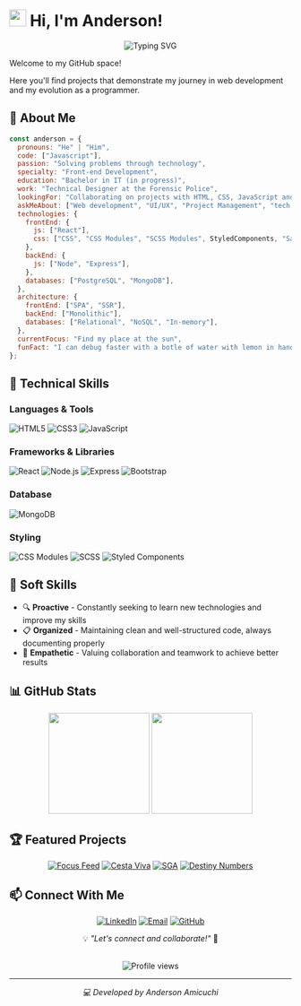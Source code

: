 # <img src="https://media.giphy.com/media/hvRJCLFzcasrR4ia7z/giphy.gif" width="30"> Hi, I'm Anderson!

<div align="center">
  <img src="https://readme-typing-svg.herokuapp.com?font=Fira+Code&pause=1000&color=30A3DC&center=true&vCenter=true&width=435&lines=Full+Stack+Web+Developer;MERN+Stack+Specialist;Passionate+Problem+Solver" alt="Typing SVG" />
</div>

Welcome to my GitHub space!

Here you'll find projects that demonstrate my journey in web development and my evolution as a programmer.

## 💫 About Me

```javascript
const anderson = {
  pronouns: "He" | "Him",
  code: ["Javascript"],
  passion: "Solving problems through technology",
  specialty: "Front-end Development",
  education: "Bachelor in IT (in progress)",
  work: "Technical Designer at the Forensic Police",
  lookingFor: "Collaborating on projects with HTML, CSS, JavaScript and React",
  askMeAbout: ["Web development", "UI/UX", "Project Management", "tech trends"],
  technologies: {
    frontEnd: {
      js: ["React"],
      css: ["CSS", "CSS Modules", "SCSS Modules", StyledComponents, "Sass"],
    },
    backEnd: {
      js: ["Node", "Express"],
    },
    databases: ["PostgreSQL", "MongoDB"],
  },
  architecture: {
    frontEnd: ["SPA", "SSR"],
    backEnd: ["Monolithic"],
    databases: ["Relational", "NoSQL", "In-memory"],
  },
  currentFocus: "Find my place at the sun",
  funFact: "I can debug faster with a botle of water with lemon in hand!",
};
```

## 🚀 Technical Skills

### Languages & Tools

![HTML5](https://img.shields.io/badge/HTML5-E34F26?style=for-the-badge&logo=html5&logoColor=white)
![CSS3](https://img.shields.io/badge/CSS3-1572B6?style=for-the-badge&logo=css3&logoColor=white)
![JavaScript](https://img.shields.io/badge/JavaScript-F7DF1E?style=for-the-badge&logo=javascript&logoColor=black)

### Frameworks & Libraries

![React](https://img.shields.io/badge/React-61DAFB?style=for-the-badge&logo=react&logoColor=black)
![Node.js](https://img.shields.io/badge/Node.js-339933?style=for-the-badge&logo=nodedotjs&logoColor=white)
![Express](https://img.shields.io/badge/Express-000000?style=for-the-badge&logo=express&logoColor=white)
![Bootstrap](https://img.shields.io/badge/Bootstrap-7952B3?style=for-the-badge&logo=bootstrap&logoColor=white)

### Database

![MongoDB](https://img.shields.io/badge/MongoDB-47A248?style=for-the-badge&logo=mongodb&logoColor=white)

### Styling

![CSS Modules](https://img.shields.io/badge/CSS_Modules-000000?style=for-the-badge&logo=css-modules&logoColor=white)
![SCSS](https://img.shields.io/badge/SCSS-CC6699?style=for-the-badge&logo=sass&logoColor=white)
![Styled Components](https://img.shields.io/badge/Styled--Components-DB7093?style=for-the-badge&logo=styled-components&logoColor=white)

## 💪 Soft Skills

- 🔍 **Proactive** - Constantly seeking to learn new technologies and improve my skills
- 📋 **Organized** - Maintaining clean and well-structured code, always documenting properly
- 👥 **Empathetic** - Valuing collaboration and teamwork to achieve better results

## 📊 GitHub Stats

<div align="center">
  <img height="180em" src="https://github-readme-stats.vercel.app/api?username=Amicuchi&theme=react&show_icons=true&hide_border=false&count_private=true&include_all_commits=true" />
  <img height="180em" src="https://github-readme-stats.vercel.app/api/top-langs/?username=Amicuchi&theme=react&layout=compact&hide_border=false" />
</div>

## 🏆 Featured Projects

<div align="center">

[![Focus Feed](https://github-readme-stats.vercel.app/api/pin/?username=amicuchi&repo=BlogFocusFeed&theme=react)](https://github.com/Amicuchi/BlogFocusFeed)
[![Cesta Viva](https://github-readme-stats.vercel.app/api/pin/?username=amicuchi&repo=CestaViva&theme=react)](https://github.com/Amicuchi/CestaViva)
[![SGA](https://github-readme-stats.vercel.app/api/pin/?username=amicuchi&repo=SGA&theme=react)](https://github.com/Amicuchi/SGA)
[![Destiny Numbers](https://github-readme-stats.vercel.app/api/pin/?username=amicuchi&repo=Destiny-Numbers&theme=react)](https://github.com/Amicuchi/Destiny-Numbers)

</div>

## 📫 Connect With Me

<div align="center">

[![LinkedIn](https://img.shields.io/badge/LinkedIn-0077B5?style=for-the-badge&logo=linkedin&logoColor=white)](https://linkedin.com/in/Amicuchi)
[![Email](https://img.shields.io/badge/Gmail-D14836?style=for-the-badge&logo=gmail&logoColor=white)](mailto:AndersonAmicuchi@gmail.com)
[![GitHub](https://img.shields.io/badge/GitHub-100000?style=for-the-badge&logo=github&logoColor=white)](https://github.com/Amicuchi)

💡 _"Let's connect and collaborate!"_ 🚀

</div>

</br>

<div align="center">
  <img src="https://komarev.com/ghpvc/?username=Amicuchi&color=brightgreen&style=for-the-badge" alt="Profile views" />
</div>

---

<div align="center">
  <p><i>💻 Developed by Anderson Amicuchi</i></p>
</div>
